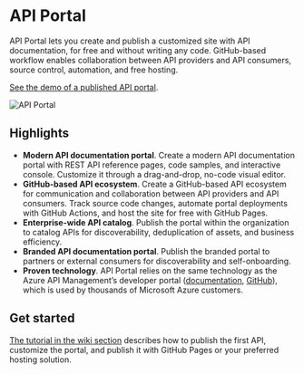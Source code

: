 # API  Portal

API Portal lets you create and publish a customized site with API documentation, for free and without writing any code. GitHub-based workflow enables collaboration between API providers and API consumers, source control, automation, and free hosting.

[See the demo of a published API portal](https://aka.ms/apiportal/demo).

![API Portal](readme.gif)

## Highlights

- **Modern API documentation portal**. Create a modern API documentation portal with REST API reference pages, code samples, and interactive console. Customize it through a drag-and-drop, no-code visual editor.
- **GitHub-based API ecosystem**. Create a GitHub-based API ecosystem for communication and collaboration between API providers and API consumers. Track source code changes, automate portal deployments with GitHub Actions, and host the site for free with GitHub Pages.
- **Enterprise-wide API catalog**. Publish the portal within the organization to catalog APIs for discoverability, deduplication of assets, and business efficiency.
- **Branded API documentation portal**. Publish the branded portal to partners or external consumers for discoverability and self-onboarding.
- **Proven technology**. API Portal relies on the same technology as the Azure API Management’s developer portal ([documentation](https://aka.ms/apimdocs/portal), [GitHub](https://aka.ms/apimdevportal)), which is used by thousands of Microsoft Azure customers.

## Get started

[The tutorial in the wiki section](https://github.com/Azure/API-Portal/wiki) describes how to publish the first API, customize the portal, and publish it with GitHub Pages or your preferred hosting solution.
